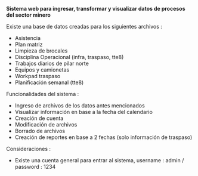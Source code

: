 **Sistema web para ingresar, transformar y visualizar datos de procesos del sector minero**

Existe una base de datos creadas para los siguientes archivos : 
  - Asistencia
  - Plan matriz
  - Limpieza de brocales
  - Disciplina Operacional (infra, traspaso, tte8)
  - Trabajos diarios de pilar norte
  - Equipos y camionetas
  - Workpad traspaso
  - Planificación semanal (tte8)

Funcionalidades del sistema :
  - Ingreso de archivos de los datos antes mencionados
  - Visualizar información en base a la fecha del calendario
  - Creación de cuenta
  - Modificación de archivos
  - Borrado de archivos
  - Creación de reportes en base a 2 fechas (solo información de traspaso)


Consideraciones : 
 - Existe una cuenta general para entrar al sistema, username : admin / password : 1234
    

